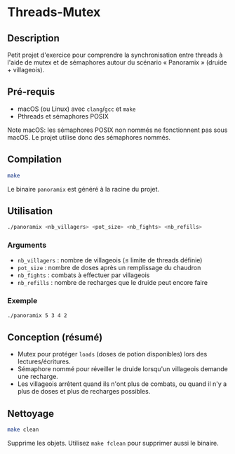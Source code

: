 # Threads-Mutex

## Description
Petit projet d'exercice pour comprendre la synchronisation entre threads à l'aide de mutex et de sémaphores autour du scénario « Panoramix » (druide + villageois).

## Pré-requis
- macOS (ou Linux) avec `clang`/`gcc` et `make`
- Pthreads et sémaphores POSIX

Note macOS: les sémaphores POSIX non nommés ne fonctionnent pas sous macOS. Le projet utilise donc des sémaphores nommés.

## Compilation
```bash
make
```
Le binaire `panoramix` est généré à la racine du projet.

## Utilisation
```bash
./panoramix <nb_villagers> <pot_size> <nb_fights> <nb_refills>
```

### Arguments
- `nb_villagers` : nombre de villageois (≤ limite de threads définie)
- `pot_size` : nombre de doses après un remplissage du chaudron
- `nb_fights` : combats à effectuer par villageois
- `nb_refills` : nombre de recharges que le druide peut encore faire

### Exemple
```bash
./panoramix 5 3 4 2
```

## Conception (résumé)
- Mutex pour protéger `loads` (doses de potion disponibles) lors des lectures/écritures.
- Sémaphore nommé pour réveiller le druide lorsqu'un villageois demande une recharge.
- Les villageois arrêtent quand ils n'ont plus de combats, ou quand il n'y a plus de doses et plus de recharges possibles.

## Nettoyage
```bash
make clean
```
Supprime les objets. Utilisez `make fclean` pour supprimer aussi le binaire.
